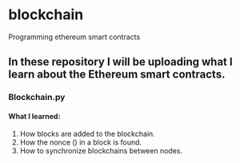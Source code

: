 # blockchain
Programming ethereum smart contracts

## In these repository I will be uploading what I learn about the Ethereum smart contracts.

### Blockchain.py
#### What I learned:
1. How blocks are added to the blockchain.
2. How the nonce () in a block is found.
3. How to synchronize blockchains between nodes.

